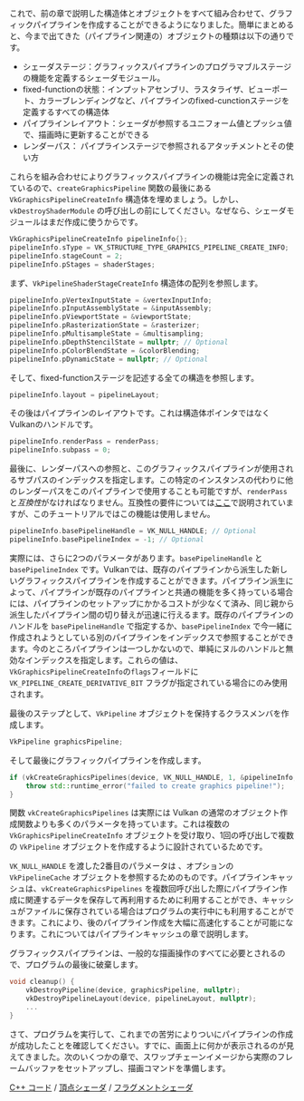 これで、前の章で説明した構造体とオブジェクトをすべて組み合わせて、グラフィックパイプラインを作成することができるようになりました。簡単にまとめると、今まで出てきた（パイプライン関連の）オブジェクトの種類は以下の通りです。

* シェーダステージ：グラフィックスパイプラインのプログラマブルステージの機能を定義するシェーダモジュール。
* fixed-functionの状態：インプットアセンブリ、ラスタライザ、ビューポート、カラーブレンディングなど、パイプラインのfixed-cunctionステージを定義するすべての構造体
* パイプラインレイアウト：シェーダが参照するユニフォーム値とプッシュ値で、描画時に更新することができる
* レンダーパス： パイプラインステージで参照されるアタッチメントとその使い方

これらを組み合わせによりグラフィックスパイプラインの機能は完全に定義されているので、`createGraphicsPipeline` 関数の最後にある `VkGraphicsPipelineCreateInfo` 構造体を埋めましょう。しかし、`vkDestroyShaderModule` の呼び出しの前にしてください。なぜなら、シェーダモジュールはまだ作成に使うからです。

```c++
VkGraphicsPipelineCreateInfo pipelineInfo{};
pipelineInfo.sType = VK_STRUCTURE_TYPE_GRAPHICS_PIPELINE_CREATE_INFO;
pipelineInfo.stageCount = 2;
pipelineInfo.pStages = shaderStages;
```

まず、`VkPipelineShaderStageCreateInfo` 構造体の配列を参照します。

```c++
pipelineInfo.pVertexInputState = &vertexInputInfo;
pipelineInfo.pInputAssemblyState = &inputAssembly;
pipelineInfo.pViewportState = &viewportState;
pipelineInfo.pRasterizationState = &rasterizer;
pipelineInfo.pMultisampleState = &multisampling;
pipelineInfo.pDepthStencilState = nullptr; // Optional
pipelineInfo.pColorBlendState = &colorBlending;
pipelineInfo.pDynamicState = nullptr; // Optional
```

そして、fixed-functionステージを記述する全ての構造を参照します。

```c++
pipelineInfo.layout = pipelineLayout;
```

その後はパイプラインのレイアウトです。これは構造体ポインタではなくVulkanのハンドルです。

```c++
pipelineInfo.renderPass = renderPass;
pipelineInfo.subpass = 0;
```

最後に、レンダーパスへの参照と、このグラフィックスパイプラインが使用されるサブパスのインデックスを指定します。この特定のインスタンスの代わりに他のレンダーパスをこのパイプラインで使用することも可能ですが、`renderPass`と*互換性*がなければなりません。互換性の要件については[ここ](https://www.khronos.org/registry/vulkan/specs/1.0/html/vkspec.html#renderpass-compatibility)で説明されていますが、このチュートリアルではこの機能は使用しません。

```c++
pipelineInfo.basePipelineHandle = VK_NULL_HANDLE; // Optional
pipelineInfo.basePipelineIndex = -1; // Optional
```

実際には、さらに2つのパラメータがあります。`basePipelineHandle` と `basePipelineIndex` です。Vulkanでは、既存のパイプラインから派生した新しいグラフィックスパイプラインを作成することができます。パイプライン派生によって、パイプラインが既存のパイプラインと共通の機能を多く持っている場合には、パイプラインのセットアップにかかるコストが少なくて済み、同じ親から派生したパイプライン間の切り替えが迅速に行えるます。既存のパイプラインのハンドルを `basePipelineHandle` で指定するか、`basePipelineIndex` で今一緒に作成されようとしている別のパイプラインをインデックスで参照することができます。今のところパイプラインは一つしかないので、単純にヌルのハンドルと無効なインデックスを指定します。これらの値は、`VkGraphicsPipelineCreateInfo`の`flags`フィールドに `VK_PIPELINE_CREATE_DERIVATIVE_BIT` フラグが指定されている場合にのみ使用されます。

最後のステップとして、`VkPipeline` オブジェクトを保持するクラスメンバを作成します。

```c++
VkPipeline graphicsPipeline;
```

そして最後にグラフィックパイプラインを作成します。

```c++
if (vkCreateGraphicsPipelines(device, VK_NULL_HANDLE, 1, &pipelineInfo, nullptr, &graphicsPipeline) != VK_SUCCESS) {
    throw std::runtime_error("failed to create graphics pipeline!");
}
```

関数 `vkCreateGraphicsPipelines` は実際には Vulkan の通常のオブジェクト作成関数よりも多くのパラメータを持っています。これは複数の `VkGraphicsPipelineCreateInfo` オブジェクトを受け取り、1回の呼び出しで複数の `VkPipeline` オブジェクトを作成するように設計されているためです。

`VK_NULL_HANDLE` を渡した2番目のパラメータは 、オプションの `VkPipelineCache` オブジェクトを参照するためのものです。パイプラインキャッシュは、`vkCreateGraphicsPipelines` を複数回呼び出した際にパイプライン作成に関連するデータを保存して再利用するために利用することができ、キャッシュがファイルに保存されている場合はプログラムの実行中にも利用することができます。これにより、後のパイプライン作成を大幅に高速化することが可能になります。これについてはパイプラインキャッシュの章で説明します。

グラフィックスパイプラインは、一般的な描画操作のすべてに必要とされるので、プログラムの最後に破棄します。

```c++
void cleanup() {
    vkDestroyPipeline(device, graphicsPipeline, nullptr);
    vkDestroyPipelineLayout(device, pipelineLayout, nullptr);
    ...
}
```

さて、プログラムを実行して、これまでの苦労によりついにパイプラインの作成が成功したことを確認してください。すでに、画面上に何かが表示されるのが見えてきました。次のいくつかの章で、スワップチェーンイメージから実際のフレームバッファをセットアップし、描画コマンドを準備します。

[C++ コード](/code/12_graphics_pipeline_complete.cpp) /
[頂点シェーダ](/code/09_shader_base.vert) /
[フラグメントシェーダ](/code/09_shader_base.frag)
